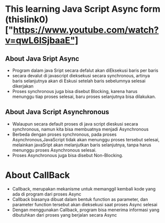 # This learning Java Script Async form (thislink0)["https://www.youtube.com/watch?v=qwL6ISjbaaE"]

## About Java Sript Async

- Program dalam java Sript secara defalut akan diEksekusi baris per baris
- secara devalut di javascript dieksekusi secara synchronous, artinya baris
  selanjutnya akan di Eskusi setelah baris sebelumnya selesai dikerjakan
- Proses synchronous juga bisa disebut Blocking, karena harus menunggu tiap
  proses selesai, baru proses selanjutnya bisa dilakukan.

## About Java Script Asynchronous

- Walaupun secara default proses di java script dieskusi secara synchronous,
  namun kita bisa membuatnya menjadi Asynchronous
- Berbeda dengan proses synchronous, pada proses Asynchronous,JavaScript tidak akan
  menunggu proses tersebut selesai, melainkan javaSript akan melanjutkan baris selanjutnya,
  tanpa harus menunggu proses Asynchronous selesai.
- Proses Asynchronous juga bisa disebut Non-Blocking.

# About CallBack

- Callback, merupakan mekanisme untuk memanggil kembali kode yang ada di program dari proses Async
- Callback biasanya dibuat dalam bentuk function as parameter, dan parameter function tersebut akan dieksekusi saat proses Async selesai
- Dengan menggunakan Callback, program bisa menerima informasi yang dibutuhkan dari proses yang berjalan secara Async
